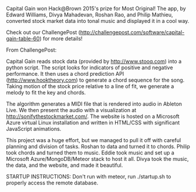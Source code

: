 Capital Gain won Hack@Brown 2015's prize for Most Original! The app, by Edward Williams, Divya Mahadevan, Roshan Rao, and Philip Mathieu, converted stock market data into tonal music and displayed it in a cool way.  

Check out our ChallengePost (http://challengepost.com/software/capital-gain-table-60) for more details! 

From ChallengePost:

Capital Gain reads stock data (provided by http://www.stooq.com) into a python script. The script looks for indicators of positive and negative performance. It then uses a chord prediction API (http://www.hooktheory.com) to generate a chord sequence for the song. Taking motion of the stock price relative to a line of fit, we generate a melody to fit the key and chords.

The algorithm generates a MIDI file that is rendered into audio in Ableton Live. We then present the audio with a visualization at http://sonifythestockmarket.com/. The website is hosted on a Microsoft Azure virtual Linux installation and written in HTML/CSS with significant JavaScript animations.

This project was a huge effort, but we managed to pull it off with careful planning and division of tasks. Roshan to data and turned it to chords. Philip took chords and turned them to music. Eddie took music and set up a Microsoft Azure/MongoDB/Meteor stack to host it all. Divya took the music, the data, and the website, and made it beautiful.

STARTUP INSTRUCTIONS: Don't run with meteor, run ./startup.sh to properly access the remote database.
